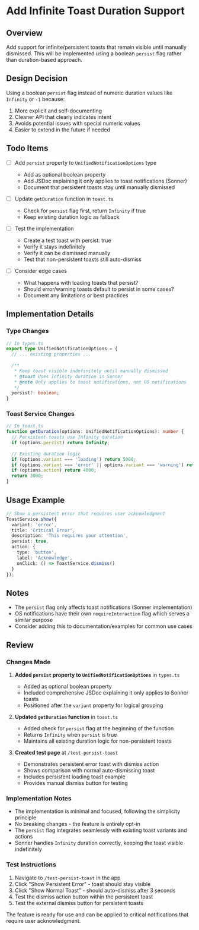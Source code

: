 # Add Infinite Toast Duration Support

## Overview
Add support for infinite/persistent toasts that remain visible until manually dismissed. This will be implemented using a boolean `persist` flag rather than duration-based approach.

## Design Decision
Using a boolean `persist` flag instead of numeric duration values like `Infinity` or `-1` because:
1. More explicit and self-documenting
2. Cleaner API that clearly indicates intent
3. Avoids potential issues with special numeric values
4. Easier to extend in the future if needed

## Todo Items

- [ ] Add `persist` property to `UnifiedNotificationOptions` type
  - Add as optional boolean property
  - Add JSDoc explaining it only applies to toast notifications (Sonner)
  - Document that persistent toasts stay until manually dismissed

- [ ] Update `getDuration` function in `toast.ts`
  - Check for `persist` flag first, return `Infinity` if true
  - Keep existing duration logic as fallback

- [ ] Test the implementation
  - Create a test toast with persist: true
  - Verify it stays indefinitely
  - Verify it can be dismissed manually
  - Test that non-persistent toasts still auto-dismiss

- [ ] Consider edge cases
  - What happens with loading toasts that persist?
  - Should error/warning toasts default to persist in some cases?
  - Document any limitations or best practices

## Implementation Details

### Type Changes
```typescript
// In types.ts
export type UnifiedNotificationOptions = {
  // ... existing properties ...
  
  /**
   * Keep toast visible indefinitely until manually dismissed
   * @toast Uses Infinity duration in Sonner
   * @note Only applies to toast notifications, not OS notifications
   */
  persist?: boolean;
}
```

### Toast Service Changes
```typescript
// In toast.ts
function getDuration(options: UnifiedNotificationOptions): number {
  // Persistent toasts use Infinity duration
  if (options.persist) return Infinity;
  
  // Existing duration logic
  if (options.variant === 'loading') return 5000;
  if (options.variant === 'error' || options.variant === 'warning') return 5000;
  if (options.action) return 4000;
  return 3000;
}
```

## Usage Example
```typescript
// Show a persistent error that requires user acknowledgment
ToastService.show({
  variant: 'error',
  title: 'Critical Error',
  description: 'This requires your attention',
  persist: true,
  action: {
    type: 'button',
    label: 'Acknowledge',
    onClick: () => ToastService.dismiss()
  }
});
```

## Notes
- The `persist` flag only affects toast notifications (Sonner implementation)
- OS notifications have their own `requireInteraction` flag which serves a similar purpose
- Consider adding this to documentation/examples for common use cases

## Review

### Changes Made
1. **Added `persist` property to `UnifiedNotificationOptions`** in `types.ts`
   - Added as optional boolean property
   - Included comprehensive JSDoc explaining it only applies to Sonner toasts
   - Positioned after the `variant` property for logical grouping

2. **Updated `getDuration` function** in `toast.ts`
   - Added check for `persist` flag at the beginning of the function
   - Returns `Infinity` when `persist` is true
   - Maintains all existing duration logic for non-persistent toasts

3. **Created test page** at `/test-persist-toast`
   - Demonstrates persistent error toast with dismiss action
   - Shows comparison with normal auto-dismissing toast
   - Includes persistent loading toast example
   - Provides manual dismiss button for testing

### Implementation Notes
- The implementation is minimal and focused, following the simplicity principle
- No breaking changes - the feature is entirely opt-in
- The `persist` flag integrates seamlessly with existing toast variants and actions
- Sonner handles `Infinity` duration correctly, keeping the toast visible indefinitely

### Test Instructions
1. Navigate to `/test-persist-toast` in the app
2. Click "Show Persistent Error" - toast should stay visible
3. Click "Show Normal Toast" - should auto-dismiss after 3 seconds
4. Test the dismiss action button within the persistent toast
5. Test the external dismiss button for persistent toasts

The feature is ready for use and can be applied to critical notifications that require user acknowledgment.